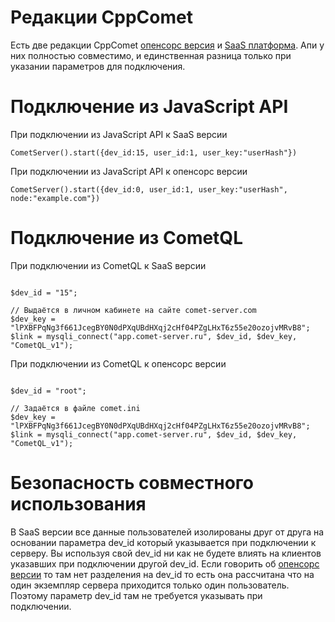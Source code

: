 
#  Редакции  CppComet # 

Есть две редакции CppComet  [опенсорс версия](https://github.com/CppComet/comet-server) и  [SaaS платформа](https://comet-server.com).
Апи у них полностью совместимо, и единственная разница только при указании параметров для подключения.

#  Подключение из JavaScript API  # 

При подключении из JavaScript API  к SaaS версии 

```
CometServer().start({dev_id:15, user_id:1, user_key:"userHash"})
```


При подключении из JavaScript API  к  опенсорс версии 

```
CometServer().start({dev_id:0, user_id:1, user_key:"userHash", node:"example.com"})
```


#  Подключение из CometQL # 

При подключении из CometQL к SaaS версии 

```

$dev_id = "15";

// Выдаётся в личном кабинете на сайте comet-server.com
$dev_key = "lPXBFPqNg3f661JcegBY0N0dPXqUBdHXqj2cHf04PZgLHxT6z55e20ozojvMRvB8";
$link = mysqli_connect("app.comet-server.ru", $dev_id, $dev_key, "CometQL_v1");

```


При подключении из CometQL к опенсорс версии 

```

$dev_id = "root";

// Задаётся в файле comet.ini
$dev_key = "lPXBFPqNg3f661JcegBY0N0dPXqUBdHXqj2cHf04PZgLHxT6z55e20ozojvMRvB8"; 
$link = mysqli_connect("app.comet-server.ru", $dev_id, $dev_key, "CometQL_v1");

```


# Безопасность совместного использования # 

В SaaS версии все данные пользователей изолированы друг от друга на основании параметра dev_id который указывается при подключении к серверу. Вы используя свой dev_id ни как не будете влиять на клиентов указавших при подключении другой dev_id.
Если говорить об [опенсорс версии](https://github.com/CppComet/comet-server) то там нет разделения на dev_id то есть она рассчитана что на один экземпляр сервера приходится только один пользователь. Поэтому параметр dev_id там не требуется указывать при подключении.


